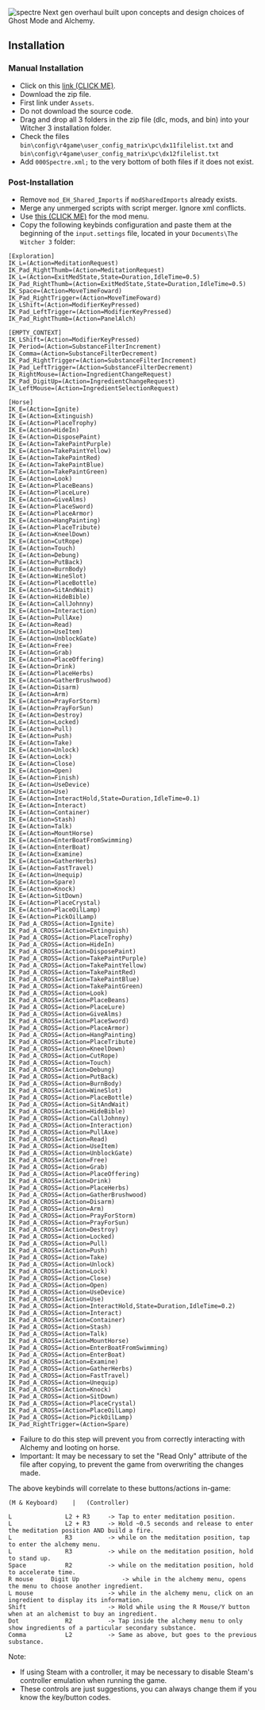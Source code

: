 ![spectre](https://github.com/user-attachments/assets/f348e704-7525-457a-8164-e32809758585)
Next gen overhaul built upon concepts and design choices of Ghost Mode and Alchemy. 

## Installation
### Manual Installation
- Click on this [link (CLICK ME)](https://github.com/apokryphus/spectre/releases/latest).
- Download the zip file. 
- First link under `Assets`. 
- Do not download the source code.
- Drag and drop all 3 folders in the zip file (dlc, mods, and bin) into your Witcher 3 installation folder.
- Check the files ```bin\config\r4game\user_config_matrix\pc\dx11filelist.txt``` and ```bin\config\r4game\user_config_matrix\pc\dx12filelist.txt```
- Add `000Spectre.xml;` to the very bottom of both files if it does not exist. 

### Post-Installation
- Remove `mod_EH_Shared_Imports` if `modSharedImports` already exists.
- Merge any unmerged scripts with script merger. Ignore xml conflicts.
- Use [this (CLICK ME)](https://www.nexusmods.com/witcher3/mods/7171) for the mod menu.
- Copy the following keybinds configuration and paste them at the beginning of the `input.settings` file, located in your
`Documents\The Witcher 3` folder:

```
[Exploration]
IK_L=(Action=MeditationRequest)
IK_Pad_RightThumb=(Action=MeditationRequest)
IK_L=(Action=ExitMedState,State=Duration,IdleTime=0.5)
IK_Pad_RightThumb=(Action=ExitMedState,State=Duration,IdleTime=0.5)
IK_Space=(Action=MoveTimeFoward)
IK_Pad_RightTrigger=(Action=MoveTimeFoward)
IK_LShift=(Action=ModifierKeyPressed)
IK_Pad_LeftTrigger=(Action=ModifierKeyPressed)
IK_Pad_RightThumb=(Action=PanelAlch)

[EMPTY_CONTEXT]
IK_LShift=(Action=ModifierKeyPressed)
IK_Period=(Action=SubstanceFilterIncrement)
IK_Comma=(Action=SubstanceFilterDecrement)
IK_Pad_RightTrigger=(Action=SubstanceFilterIncrement)
IK_Pad_LeftTrigger=(Action=SubstanceFilterDecrement)
IK_RightMouse=(Action=IngredientChangeRequest)
IK_Pad_DigitUp=(Action=IngredientChangeRequest)
IK_LeftMouse=(Action=IngredientSelectionRequest)

[Horse]
IK_E=(Action=Ignite)
IK_E=(Action=Extinguish)
IK_E=(Action=PlaceTrophy)
IK_E=(Action=HideIn)
IK_E=(Action=DisposePaint)
IK_E=(Action=TakePaintPurple)
IK_E=(Action=TakePaintYellow)
IK_E=(Action=TakePaintRed)
IK_E=(Action=TakePaintBlue)
IK_E=(Action=TakePaintGreen)
IK_E=(Action=Look)
IK_E=(Action=PlaceBeans)
IK_E=(Action=PlaceLure)
IK_E=(Action=GiveAlms)
IK_E=(Action=PlaceSword)
IK_E=(Action=PlaceArmor)
IK_E=(Action=HangPainting)
IK_E=(Action=PlaceTribute)
IK_E=(Action=KneelDown)
IK_E=(Action=CutRope)
IK_E=(Action=Touch)
IK_E=(Action=Debung)
IK_E=(Action=PutBack)
IK_E=(Action=BurnBody)
IK_E=(Action=WineSlot)
IK_E=(Action=PlaceBottle)
IK_E=(Action=SitAndWait)
IK_E=(Action=HideBible)
IK_E=(Action=CallJohnny)
IK_E=(Action=Interaction)
IK_E=(Action=PullAxe)
IK_E=(Action=Read)
IK_E=(Action=UseItem)
IK_E=(Action=UnblockGate)
IK_E=(Action=Free)
IK_E=(Action=Grab)
IK_E=(Action=PlaceOffering)
IK_E=(Action=Drink)
IK_E=(Action=PlaceHerbs)
IK_E=(Action=GatherBrushwood)
IK_E=(Action=Disarm)
IK_E=(Action=Arm)
IK_E=(Action=PrayForStorm)
IK_E=(Action=PrayForSun)
IK_E=(Action=Destroy)
IK_E=(Action=Locked)
IK_E=(Action=Pull)
IK_E=(Action=Push)
IK_E=(Action=Take)
IK_E=(Action=Unlock)
IK_E=(Action=Lock)
IK_E=(Action=Close)
IK_E=(Action=Open)
IK_E=(Action=Finish)
IK_E=(Action=UseDevice)
IK_E=(Action=Use)
IK_E=(Action=InteractHold,State=Duration,IdleTime=0.1)
IK_E=(Action=Interact)
IK_E=(Action=Container)
IK_E=(Action=Stash)
IK_E=(Action=Talk)
IK_E=(Action=MountHorse)
IK_E=(Action=EnterBoatFromSwimming)
IK_E=(Action=EnterBoat)
IK_E=(Action=Examine)
IK_E=(Action=GatherHerbs)
IK_E=(Action=FastTravel)
IK_E=(Action=Unequip)
IK_E=(Action=Spare)
IK_E=(Action=Knock)
IK_E=(Action=SitDown)
IK_E=(Action=PlaceCrystal)
IK_E=(Action=PlaceOilLamp)
IK_E=(Action=PickOilLamp)
IK_Pad_A_CROSS=(Action=Ignite)
IK_Pad_A_CROSS=(Action=Extinguish)
IK_Pad_A_CROSS=(Action=PlaceTrophy)
IK_Pad_A_CROSS=(Action=HideIn)
IK_Pad_A_CROSS=(Action=DisposePaint)
IK_Pad_A_CROSS=(Action=TakePaintPurple)
IK_Pad_A_CROSS=(Action=TakePaintYellow)
IK_Pad_A_CROSS=(Action=TakePaintRed)
IK_Pad_A_CROSS=(Action=TakePaintBlue)
IK_Pad_A_CROSS=(Action=TakePaintGreen)
IK_Pad_A_CROSS=(Action=Look)
IK_Pad_A_CROSS=(Action=PlaceBeans)
IK_Pad_A_CROSS=(Action=PlaceLure)
IK_Pad_A_CROSS=(Action=GiveAlms)
IK_Pad_A_CROSS=(Action=PlaceSword)
IK_Pad_A_CROSS=(Action=PlaceArmor)
IK_Pad_A_CROSS=(Action=HangPainting)
IK_Pad_A_CROSS=(Action=PlaceTribute)
IK_Pad_A_CROSS=(Action=KneelDown)
IK_Pad_A_CROSS=(Action=CutRope)
IK_Pad_A_CROSS=(Action=Touch)
IK_Pad_A_CROSS=(Action=Debung)
IK_Pad_A_CROSS=(Action=PutBack)
IK_Pad_A_CROSS=(Action=BurnBody)
IK_Pad_A_CROSS=(Action=WineSlot)
IK_Pad_A_CROSS=(Action=PlaceBottle)
IK_Pad_A_CROSS=(Action=SitAndWait)
IK_Pad_A_CROSS=(Action=HideBible)
IK_Pad_A_CROSS=(Action=CallJohnny)
IK_Pad_A_CROSS=(Action=Interaction)
IK_Pad_A_CROSS=(Action=PullAxe)
IK_Pad_A_CROSS=(Action=Read)
IK_Pad_A_CROSS=(Action=UseItem)
IK_Pad_A_CROSS=(Action=UnblockGate)
IK_Pad_A_CROSS=(Action=Free)
IK_Pad_A_CROSS=(Action=Grab)
IK_Pad_A_CROSS=(Action=PlaceOffering)
IK_Pad_A_CROSS=(Action=Drink)
IK_Pad_A_CROSS=(Action=PlaceHerbs)
IK_Pad_A_CROSS=(Action=GatherBrushwood)
IK_Pad_A_CROSS=(Action=Disarm)
IK_Pad_A_CROSS=(Action=Arm)
IK_Pad_A_CROSS=(Action=PrayForStorm)
IK_Pad_A_CROSS=(Action=PrayForSun)
IK_Pad_A_CROSS=(Action=Destroy)
IK_Pad_A_CROSS=(Action=Locked)
IK_Pad_A_CROSS=(Action=Pull)
IK_Pad_A_CROSS=(Action=Push)
IK_Pad_A_CROSS=(Action=Take)
IK_Pad_A_CROSS=(Action=Unlock)
IK_Pad_A_CROSS=(Action=Lock)
IK_Pad_A_CROSS=(Action=Close)
IK_Pad_A_CROSS=(Action=Open)
IK_Pad_A_CROSS=(Action=UseDevice)
IK_Pad_A_CROSS=(Action=Use)
IK_Pad_A_CROSS=(Action=InteractHold,State=Duration,IdleTime=0.2)
IK_Pad_A_CROSS=(Action=Interact)
IK_Pad_A_CROSS=(Action=Container)
IK_Pad_A_CROSS=(Action=Stash)
IK_Pad_A_CROSS=(Action=Talk)
IK_Pad_A_CROSS=(Action=MountHorse)
IK_Pad_A_CROSS=(Action=EnterBoatFromSwimming)
IK_Pad_A_CROSS=(Action=EnterBoat)
IK_Pad_A_CROSS=(Action=Examine)
IK_Pad_A_CROSS=(Action=GatherHerbs)
IK_Pad_A_CROSS=(Action=FastTravel)
IK_Pad_A_CROSS=(Action=Unequip)
IK_Pad_A_CROSS=(Action=Knock)
IK_Pad_A_CROSS=(Action=SitDown)
IK_Pad_A_CROSS=(Action=PlaceCrystal)
IK_Pad_A_CROSS=(Action=PlaceOilLamp)
IK_Pad_A_CROSS=(Action=PickOilLamp)
IK_Pad_RightTrigger=(Action=Spare)
```
- Failure to do this step will prevent you from correctly interacting with Alchemy and looting on horse.
- Important: It may be necessary to set the "Read Only" attribute of the file after copying, to prevent the game
from overwriting the changes made.

The above keybinds will correlate to these buttons/actions in-game:

```(M & Keyboard)    |   (Controller)```

	L				L2 + R3		-> Tap to enter meditation position.
	L				L2 + R3		-> Hold ~0.5 seconds and release to enter the meditation position AND build a fire.
	L				R3			-> while on the meditation position, tap to enter the alchemy menu.
	L				R3			-> while on the meditation position, hold to stand up.
	Space			R2			-> while on the meditation position, hold to accelerate time.
	R mouse		Digit Up	        -> while in the alchemy menu, opens the menu to choose another ingredient.
	L mouse				        -> while in the alchemy menu, click on an ingredient to display its information.
	Shift						-> Hold while using the R Mouse/Y button when at an alchemist to buy an ingredient.
	Dot				R2			-> Tap inside the alchemy menu to only show ingredients of a particular secondary substance.
	Comma			L2			-> Same as above, but goes to the previous substance.

Note:

- If using Steam with a controller, it may be necessary to disable Steam's controller emulation when running the game.
- These controls are just suggestions, you can always change them if you know the key/button codes.

